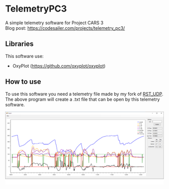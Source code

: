# TelemetryPC3
A simple telemetry software for Project CARS 3  
Blog post: https://codesailer.com/projects/telemetry_pc3/

## Libraries
This software use:
* OxyPlot (https://github.com/oxyplot/oxyplot) 

## How to use
To use this software you need a telemetry file made by my fork of [RST_UDP](https://github.com/CodeSailer/RST_UDP).  
The above program will create a .txt file that can be open by this telemetry software.

![](https://github.com/CodeSailer/TelemetryPC3/blob/main/Images/TelemetryPC3%20screenshot.png)
